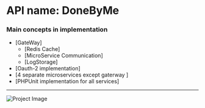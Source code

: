 # API name: DoneByMe

### Main concepts in implementation

- [GateWay]
    - [Redis Cache]
    - [MicroService Communication]
    - [LogStorage]
- [Oauth-2 implementation]
- [4 separate microservices except gaterway ]
- [PHPUnit implementation for all services]

---

![Project Image](https://i.ibb.co/T4w8KXG/todo-microservice.png)

